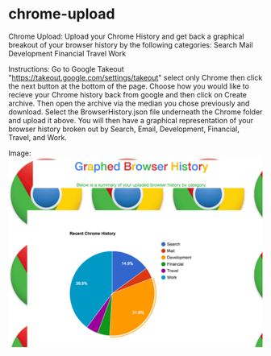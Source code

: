 # chrome-upload
Chrome Upload: Upload your Chrome History and get back a graphical breakout of your browser history by the following categories:
    Search
    Mail
    Development
    Financial
    Travel
    Work

Instructions:
      Go to Google Takeout "https://takeout.google.com/settings/takeout"
      select only Chrome then click the next button at the bottom of the page.
      Choose how you would like to recieve your Chrome history back from google and then click on Create archive.
      Then open the archive via the median you chose previously and download.
      Select the BrowserHistory.json file underneath the Chrome folder and upload it above.
      You will then have a graphical representation of your browser history broken out by
      Search, Email, Development, Financial, Travel, and Work.

Image:
![Chrome Browser History](screenshot.png)
